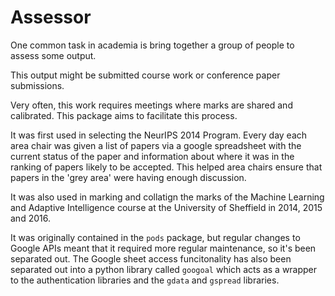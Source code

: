 # Assessor

One common task in academia is bring together a group of people to assess some output.

This output might be submitted course work or conference paper submissions. 

Very often, this work requires meetings where marks are shared and calibrated. This package aims to facilitate this process.

It was first used in selecting the NeurIPS 2014 Program. Every day each area chair was given a list of papers via a google spreadsheet with the current status of the paper and information about where it was in the ranking of papers likely to be accepted. This helped area chairs ensure that papers in the 'grey area' were having enough discussion.

It was also used in marking and collatign the marks of the Machine Learning and Adaptive Intelligence course at the University of Sheffield in 2014, 2015 and 2016. 

It was originally contained in the `pods` package, but regular changes to Google APIs meant that it required more regular maintenance, so it's been separated out. The Google sheet access funcitonality has also been separated out into a python library called `googoal` which acts as a wrapper to the authentication libraries and the `gdata` and `gspread` libraries.

